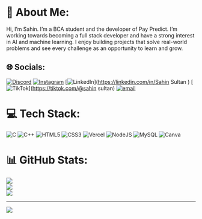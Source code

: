 # 💫 About Me:
Hi, I’m Sahin. I’m a BCA student and the developer of Pay Predict. I’m working towards becoming a full stack developer and have a strong interest in AI and machine learning. I enjoy building projects that solve real-world problems and see every challenge as an opportunity to learn and grow. 


## 🌐 Socials:
[![Discord](https://img.shields.io/badge/Discord-%237289DA.svg?logo=discord&logoColor=white)](https://discord.gg/697814) [![Instagram](https://img.shields.io/badge/Instagram-%23E4405F.svg?logo=Instagram&logoColor=white)](https://instagram.com/sahin_edition) [![LinkedIn](https://img.shields.io/badge/LinkedIn-%230077B5.svg?logo=linkedin&logoColor=white)](https://linkedin.com/in/Sahin Sultan ) [![TikTok](https://img.shields.io/badge/TikTok-%23000000.svg?logo=TikTok&logoColor=white)](https://tiktok.com/@sahin sultan) [![email](https://img.shields.io/badge/Email-D14836?logo=gmail&logoColor=white)](mailto:sahinsultan095@gmail.com) 

# 💻 Tech Stack:
![C](https://img.shields.io/badge/c-%2300599C.svg?style=for-the-badge&logo=c&logoColor=white) ![C++](https://img.shields.io/badge/c++-%2300599C.svg?style=for-the-badge&logo=c%2B%2B&logoColor=white) ![HTML5](https://img.shields.io/badge/html5-%23E34F26.svg?style=for-the-badge&logo=html5&logoColor=white) ![CSS3](https://img.shields.io/badge/css3-%231572B6.svg?style=for-the-badge&logo=css3&logoColor=white) ![Vercel](https://img.shields.io/badge/vercel-%23000000.svg?style=for-the-badge&logo=vercel&logoColor=white) ![NodeJS](https://img.shields.io/badge/node.js-6DA55F?style=for-the-badge&logo=node.js&logoColor=white) ![MySQL](https://img.shields.io/badge/mysql-4479A1.svg?style=for-the-badge&logo=mysql&logoColor=white) ![Canva](https://img.shields.io/badge/Canva-%2300C4CC.svg?style=for-the-badge&logo=Canva&logoColor=white)
# 📊 GitHub Stats:
![](https://github-readme-stats.vercel.app/api?username=sahin-sultan&theme=transparent&hide_border=false&include_all_commits=false&count_private=false)<br/>
![](https://nirzak-streak-stats.vercel.app/?user=sahin-sultan&theme=transparent&hide_border=false)<br/>
![](https://github-readme-stats.vercel.app/api/top-langs/?username=sahin-sultan&theme=transparent&hide_border=false&include_all_commits=false&count_private=false&layout=compact)

---
[![](https://visitcount.itsvg.in/api?id=sahin-sultan&icon=0&color=0)](https://visitcount.itsvg.in)

<!-- Proudly created with GPRM ( https://gprm.itsvg.in ) -->
